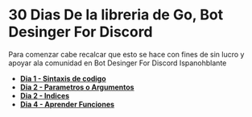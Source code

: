 # 30 Dias De la libreria de Go, Bot Desinger For Discord

Para comenzar cabe recalcar que esto se hace con fines de sin lucro y apoyar ala comunidad en Bot Desinger For Discord Ispanohblante


- [**Dia 1 - Sintaxis de codigo**](#)<br>
- [**Dia 2 - Parametros o Argumentos**](#)<br>
- [**Dia 2 - Indices**](#)<br>
- [**Dia 4 - Aprender Funciones**](#)<br>
